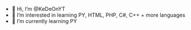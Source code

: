 - 👋 Hi, I’m @KeDeOnYT
- 👀 I’m interested in learning PY, HTML, PHP, C#, C++ + more languages
- 🌱 I’m currently learning PY

<!---
KeDeOnYT/KeDeOnYT is a ✨ special ✨ repository because its `README.md` (this file) appears on your GitHub profile.
You can click the Preview link to take a look at your changes.
--->
